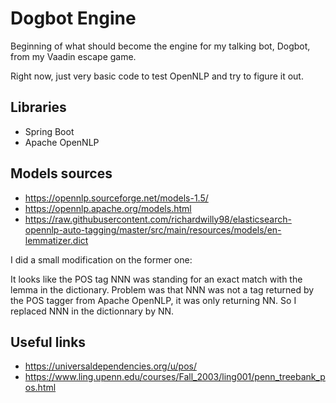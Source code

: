 # Dogbot Engine
Beginning of what should become the engine for my talking bot, Dogbot, from my Vaadin escape game.

Right now, just very basic code to test OpenNLP and try to figure it out.

## Libraries
- Spring Boot
- Apache OpenNLP

## Models sources
- https://opennlp.sourceforge.net/models-1.5/
- https://opennlp.apache.org/models.html
- https://raw.githubusercontent.com/richardwilly98/elasticsearch-opennlp-auto-tagging/master/src/main/resources/models/en-lemmatizer.dict

I did a small modification on the former one: 

It looks like the POS tag NNN was standing for an exact match with the lemma in the dictionary. Problem was that NNN was 
not a tag returned by the POS tagger from Apache OpenNLP, it was only returning NN. So I replaced NNN in the dictionnary 
by NN.

## Useful links
- https://universaldependencies.org/u/pos/
- https://www.ling.upenn.edu/courses/Fall_2003/ling001/penn_treebank_pos.html